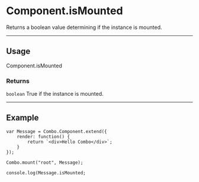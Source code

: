 # Component.isMounted

Returns a boolean value determining if the instance is mounted.

----------------------------------------------------------------------

## Usage

Component.isMounted

### Returns

`boolean` True if the instance is mounted.

----------------------------------------------------------------------

## Example

	var Message = Combo.Component.extend({
		render: function() {
			return `<div>Hello Combo</div>`;
		}
	});

	Combo.mount("root", Message);

	console.log(Message.isMounted;
